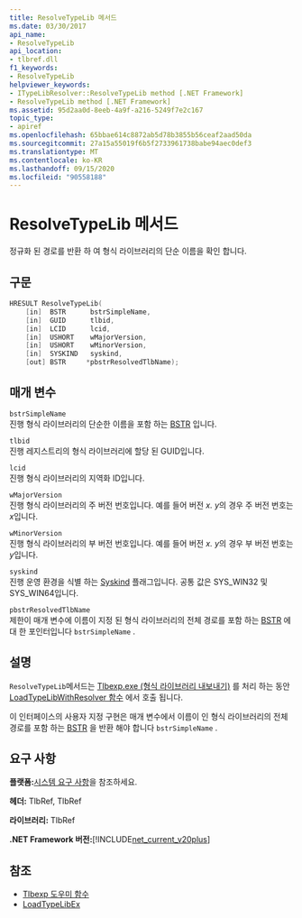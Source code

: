 ```yaml
---
title: ResolveTypeLib 메서드
ms.date: 03/30/2017
api_name:
- ResolveTypeLib
api_location:
- tlbref.dll
f1_keywords:
- ResolveTypeLib
helpviewer_keywords:
- ITypeLibResolver::ResolveTypeLib method [.NET Framework]
- ResolveTypeLib method [.NET Framework]
ms.assetid: 95d2aa0d-8eeb-4a9f-a216-5249f7e2c167
topic_type:
- apiref
ms.openlocfilehash: 65bbae614c8872ab5d78b3855b56ceaf2aad50da
ms.sourcegitcommit: 27a15a55019f6b5f2733961738babe94aec0def3
ms.translationtype: MT
ms.contentlocale: ko-KR
ms.lasthandoff: 09/15/2020
ms.locfileid: "90558188"
---
```

# <a name="resolvetypelib-method"></a>ResolveTypeLib 메서드
정규화 된 경로를 반환 하 여 형식 라이브러리의 단순 이름을 확인 합니다.  
  
## <a name="syntax"></a>구문  
  
```cpp  
HRESULT ResolveTypeLib(  
    [in]  BSTR      bstrSimpleName,  
    [in]  GUID      tlbid,  
    [in]  LCID      lcid,  
    [in]  USHORT    wMajorVersion,  
    [in]  USHORT    wMinorVersion,  
    [in]  SYSKIND   syskind,  
    [out] BSTR     *pbstrResolvedTlbName);  
```  
  
## <a name="parameters"></a>매개 변수  
 `bstrSimpleName`  
 진행 형식 라이브러리의 단순한 이름을 포함 하는 [BSTR](/previous-versions/windows/desktop/automat/bstr) 입니다.  
  
 `tlbid`  
 진행 레지스트리의 형식 라이브러리에 할당 된 GUID입니다.  
  
 `lcid`  
 진행 형식 라이브러리의 지역화 ID입니다.  
  
 `wMajorVersion`  
 진행 형식 라이브러리의 주 버전 번호입니다. 예를 들어 버전 *x. y*의 경우 주 버전 번호는 *x*입니다.  
  
 `wMinorVersion`  
 진행 형식 라이브러리의 부 버전 번호입니다. 예를 들어 버전 *x. y*의 경우 부 버전 번호는 *y*입니다.  
  
 `syskind`  
 진행 운영 환경을 식별 하는 [Syskind](/windows/win32/api/oaidl/ne-oaidl-syskind) 플래그입니다. 공통 값은 SYS_WIN32 및 SYS_WIN64입니다.  
  
 `pbstrResolvedTlbName`  
 제한이 매개 변수에 이름이 지정 된 형식 라이브러리의 전체 경로를 포함 하는 [BSTR](/previous-versions/windows/desktop/automat/bstr) 에 대 한 포인터입니다 `bstrSimpleName` .  
  
## <a name="remarks"></a>설명  
 `ResolveTypeLib`메서드는 [Tlbexp.exe (형식 라이브러리 내보내기)](../../tools/tlbexp-exe-type-library-exporter.md) 를 처리 하는 동안 [LoadTypeLibWithResolver 함수](loadtypelibwithresolver-function.md) 에서 호출 됩니다.  
  
 이 인터페이스의 사용자 지정 구현은 매개 변수에서 이름이 인 형식 라이브러리의 전체 경로를 포함 하는 [BSTR](/previous-versions/windows/desktop/automat/bstr) 을 반환 해야 합니다 `bstrSimpleName` .  
  
## <a name="requirements"></a>요구 사항  
 **플랫폼:**[시스템 요구 사항](../../get-started/system-requirements.md)을 참조하세요.  
  
 **헤더:** TlbRef, TlbRef  
  
 **라이브러리:** TlbRef  
  
 **.NET Framework 버전:**[!INCLUDE[net_current_v20plus](../../../../includes/net-current-v20plus-md.md)]  
  
## <a name="see-also"></a>참조

- [Tlbexp 도우미 함수](index.md)
- [LoadTypeLibEx](/previous-versions/windows/desktop/api/oleauto/nf-oleauto-loadtypelibex)
